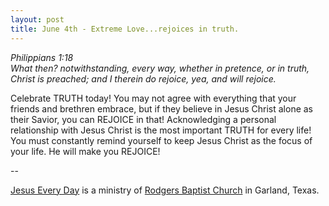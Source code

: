 ```yaml
---
layout: post
title: June 4th - Extreme Love...rejoices in truth.
---
```


_Philippians 1:18  
What then? notwithstanding, every way, whether in pretence, or in
truth, Christ is preached; and I therein do rejoice, yea, and will
rejoice._

Celebrate TRUTH today! You may not agree with everything that your
friends and brethren embrace, but if they believe in Jesus Christ
alone as their Savior, you can REJOICE in that! Acknowledging a
personal relationship with Jesus Christ is the most important TRUTH
for every life! You must constantly remind yourself to keep Jesus
Christ as the focus of your life. He will make you REJOICE!

 --

<a href=http://jesuseveryday.net>Jesus Every Day</a> is a ministry of <a href=http://rodgersbaptist.net>Rodgers Baptist Church</a> in Garland, Texas.
